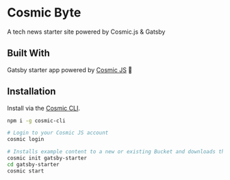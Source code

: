 # Cosmic Byte
A tech news starter site powered by Cosmic.js & Gatsby


## Built With
Gatsby starter app powered by [Cosmic JS](https://cosmicjs.com) 🚀

## Installation
Install via the [Cosmic CLI](https://github.com/cosmicjs/cosmic-cli).
```bash
npm i -g cosmic-cli

# Login to your Cosmic JS account
cosmic login

# Installs example content to a new or existing Bucket and downloads the app locally
cosmic init gatsby-starter
cd gatsby-starter
cosmic start
```
